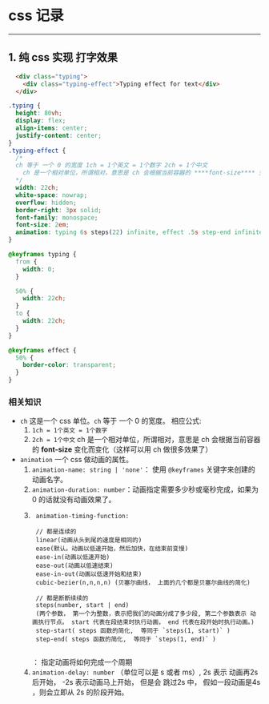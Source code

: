 # css 记录

--------------------

## 1. 纯 css 实现 打字效果

```html
  <div class="typing">
    <div class="typing-effect">Typing effect for text</div>
  </div>
```

```css
.typing {
  height: 80vh;
  display: flex;
  align-items: center;
  justify-content: center;
}
.typing-effect {
  /*
  ch 等于 一个 0 的宽度 1ch = 1个英文 = 1个数字 2ch = 1个中文
    ch 是一个相对单位，所谓相对，意思是 ch 会根据当前容器的 ****font-size**** 变化而变化
  */
  width: 22ch; 
  white-space: nowrap;
  overflow: hidden;
  border-right: 3px solid;
  font-family: monospace;
  font-size: 2em;
  animation: typing 6s steps(22) infinite, effect .5s step-end infinite alternate;
}

@keyframes typing {
  from {
    width: 0;
  }

  50% {
    width: 22ch;
  }
  to {
    width: 22ch;
  }
}

@keyframes effect {
  50% {
    border-color: transparent;
  }
}
```

### 相关知识

- `ch` 这是一个 css 单位。`ch` 等于 一个 0 的宽度。
  相应公式:
    1. `1ch = 1个英文 = 1个数字`
    2. `2ch = 1个中文`
  ch 是一个相对单位，所谓相对，意思是 ch 会根据当前容器的 ****font-size**** 变化而变化（这样可以用 ch 做很多效果了）
- `animation` 一个 css 做动画的属性。
  1. `animation-name: string | 'none'`： 使用 `@keyframes` 关键字来创建的动画名字。
  2. `animation-duration: number`：动画指定需要多少秒或毫秒完成，如果为 0 的话就没有动画效果了。
  3. ```
      animation-timing-function:
      
      // 都是连续的
      linear(动画从头到尾的速度是相同的)
      ease(默认。动画以低速开始，然后加快，在结束前变慢)
      ease-in(动画以低速开始)
      ease-out(动画以低速结束)
      ease-in-out(动画以低速开始和结束)
      cubic-bezier(n,n,n,n) (贝塞尔曲线， 上面的几个都是贝塞尔曲线的简化)
      
      // 都是断断续续的
      steps(number, start | end)
      (两个参数， 第一个为整数，表示把我们的动画分成了多少段, 第二个参数表示 动画执行节点。 start 代表在段结束时执行动画， end 代表在段开始时执行动画。)
      step-start( steps 函数的简化,  等同于 `steps(1, start)` )
      step-end( steps 函数的简化,  等同于 `steps(1, end)` )
      
     ```
     ： 指定动画将如何完成一个周期
    4. `animation-delay: number` （单位可以是 s 或者 ms）, 2s 表示 动画再2s 后开始， -2s 表示动画马上开始， 但是会 跳过2s 中， 假如一段动画是4s ，则会立即从 2s 的阶段开始。
